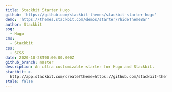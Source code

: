 ```yaml
---
title: Stackbit Starter Hugo
github: 'https://github.com/stackbit-themes/stackbit-starter-hugo'
demo: 'https://themes.stackbit.com/demos/starter/?hideThemeBar'
author: Stackbit
ssg:
  - Hugo
cms:
  - Stackbit
css:
  - SCSS
date: 2020-10-28T00:00:00.000Z
github_branch: master
description: An ultra customizable starter for Hugo and Stackbit.
stackbit: >-
  http://app.stackbit.com/create?theme=https://github.com/stackbit-themes/stackbit-starter-hugo
stale: false
---
```


